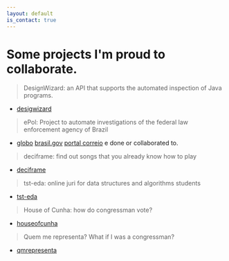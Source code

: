 ```yaml
---
layout: default
is_contact: true
---
```


# Some projects I'm proud to collaborate.

> DesignWizard: an API that supports the automated inspection of Java programs.

* [desigwizard](http://github.com/joaorthurbm/designwizard)

> ePol: Project to automate investigations of the federal law enforcement agency of Brazil 

* [globo](http://g1.globo.com/pb/paraiba/noticia/2016/10/sistema-da-ufcg-e-adotado-pela-policia-federal-para-agilizar-inqueritos.html) [brasil.gov](http://www.brasil.gov.br/defesa-e-seguranca/2016/10/policia-federal-lanca-sistema-que-vai-digitalizar-todos-os-inqueritos-policiais) [portal correio](http://portalcorreio.com.br/noticias/ciencia%20-tecnologia-e-meio-ambiente/tics/2016/10/27/NWS,286550,41,239,NOTICIAS,2190-SISTEMA-CRIADO-UFCG-ADOTADO-AGILIZAR-TRABALHO-POLICIA-FEDERAL-PAIS.aspx)
e done or collaborated to. 

> deciframe: find out songs that you already know how to play

* [deciframe](http://www.deciframe.com)

> tst-eda: online juri for data structures and algorithms students

* [tst-eda](http://tst-eda.splab.ufcg.edu.br)

> House of Cunha: how do congressman vote?

* [houseofcunha](http://houseofcunha.com.br/)

> Quem me representa? What if I was a congressman?

* [qmrepresenta](http://qmrepresenta.com.br/)
